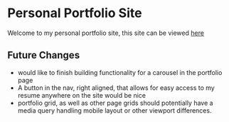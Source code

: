 # Personal Portfolio Site
Welcome to my personal portfolio site, this site can be viewed [here](https://lukewellsey.github.io/portfolio/)

## Future Changes
- would like to finish building functionality for a carousel in the portfolio page
- A button in the nav, right aligned, that allows for easy access to my resume anywhere on the site would be nice
- portfolio grid, as well as other page grids should potentially have a media query handling mobile layout or other viewport differences.